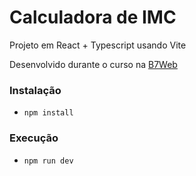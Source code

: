 # Calculadora de IMC

Projeto em React + Typescript usando Vite

Desenvolvido durante o curso na [B7Web](https://b7web.com.br)

### Instalação
- `npm install`

### Execução
- `npm run dev`
